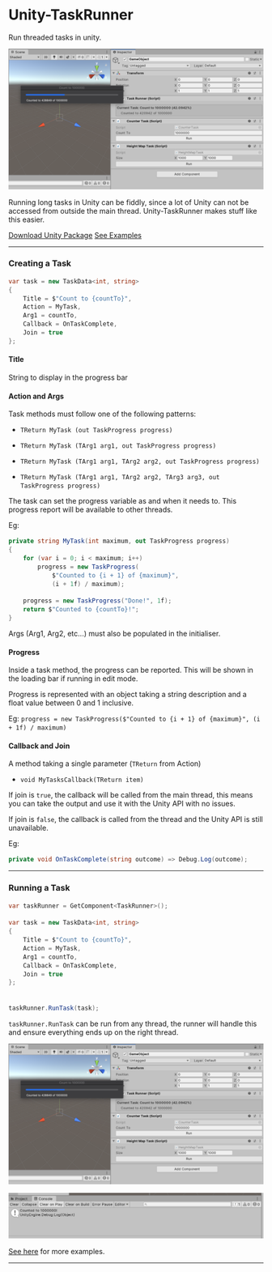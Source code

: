 # Unity-TaskRunner
Run threaded tasks in unity.


![Running Task](./Docs/Running-Task.png)


Running long tasks in Unity can be fiddly, since a lot of Unity can not be accessed from outside the main thread.
Unity-TaskRunner makes stuff like this easier.

[Download Unity Package](https://github.com/manoadamro/Unity-TaskRunner/releases)
[See Examples](./Assets/Scripts/Tasks/Examples)


---

### Creating a Task

```csharp
var task = new TaskData<int, string>
{
    Title = $"Count to {countTo}",
    Action = MyTask,
    Arg1 = countTo,
    Callback = OnTaskComplete,
    Join = true
};

```


#### Title

String to display in the progress bar


#### Action and Args

Task methods must follow one of the following patterns:

- `TReturn MyTask (out TaskProgress progress)`

- `TReturn MyTask (TArg1 arg1, out TaskProgress progress)`

- `TReturn MyTask (TArg1 arg1, TArg2 arg2, out TaskProgress progress)`

- `TReturn MyTask (TArg1 arg1, TArg2 arg2, TArg3 arg3, out TaskProgress progress)`


The task can set the progress variable as and when it needs to.
This progress report will be available to other threads.

Eg:
```csharp
private string MyTask(int maximum, out TaskProgress progress)
{
    for (var i = 0; i < maximum; i++)
        progress = new TaskProgress(
            $"Counted to {i + 1} of {maximum}",
            (i + 1f) / maximum);

    progress = new TaskProgress("Done!", 1f);
    return $"Counted to {countTo}!";
}

```


Args (Arg1, Arg2, etc...) must also be populated in the initialiser.



#### Progress


Inside a task method, the progress can be reported. 
This will be shown in the loading bar if running in edit mode.

Progress is represented with an object taking a string description and a float value between 0 and 1 inclusive.

Eg: `progress = new TaskProgress($"Counted to {i + 1} of {maximum}", (i + 1f) / maximum)`



#### Callback and Join

A method taking a single parameter (`TReturn` from Action)

- `void MyTasksCallback(TReturn item)`


If join is `true`, the callback will be called from the main thread, this means you can take the output and use it with the Unity API with no issues.

If join is `false`, the callback is called from the thread and the Unity API is still unavailable.


Eg:
```csharp
private void OnTaskComplete(string outcome) => Debug.Log(outcome);
```


---


### Running a Task


```csharp
var taskRunner = GetComponent<TaskRunner>();

var task = new TaskData<int, string>
{
    Title = $"Count to {countTo}",
    Action = MyTask,
    Arg1 = countTo,
    Callback = OnTaskComplete,
    Join = true
};


taskRunner.RunTask(task);

```


`taskRunner.RunTask` can be run from any thread, the runner will handle this and ensure everything ends up on the right thread.


![Running Task](./Docs/Running-Task.png)

![Completed Task](./Docs/Task-Complete.png)


[See here](./Assets/Scripts/Tasks/Examples) for more examples.


---